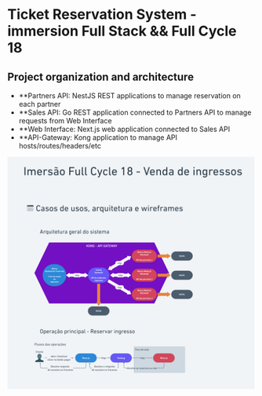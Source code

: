 # Ticket Reservation System - immersion Full Stack && Full Cycle 18

## Project organization and architecture
- **Partners API: NestJS REST applications to manage reservation on each partner
- **Sales API: Go REST application connected to Partners API to manage requests from Web Interface
- **Web Interface: Next.js web application connected to Sales API
- **API-Gateway: Kong application to manage API hosts/routes/headers/etc

![project architecture](project-architecture.jpg "Project Architecture")
